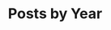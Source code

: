 ---
title: "Posts by Year"
permalink: /year-archive/
layout: posts
author_profile: true
entries_layout: grid
---